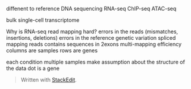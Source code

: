 diffenent to reference
DNA sequencing 
RNA-seq 
ChIP-seq 
ATAC-seq

bulk 
single-cell transcriptome

Why is RNA-seq read mapping hard? 
errors in the reads (mismatches, insertions, deletions)
errors in the reference
genetic variation
spliced mapping reads contains sequences in 2exons
multi-mapping
efficiency
columns are samples
rows are genes

each condition multiple samples 
make assumption about the structure of the data
dot is a gene

> Written with [StackEdit](https://stackedit.io/).
<!--stackedit_data:
eyJoaXN0b3J5IjpbMTc1NDc3NDcxNywyMTUyODEzMDUsLTY5Nj
g3ODQyMiw3MzA5OTgxMTZdfQ==
-->